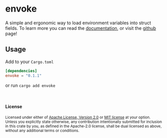 # envoke

A simple and ergonomic way to load environment variables into struct fields. To learn more you can read the [documentation](https://docs.rs/envoke), or visit the [github](https://github.com/sbr075/envoke-rs) page!

## Usage
Add to your `Cargo.toml`
```toml
[dependencies]
envoke = "0.1.1"
```

or run `cargo add envoke`

</br>

#### License

<sup>
Licensed under either of <a href="LICENSE-APACHE">Apache License, Version
2.0</a> or <a href="LICENSE-MIT">MIT license</a> at your option.
</sup>

</br>

<sub>
Unless you explicitly state otherwise, any contribution intentionally submitted for inclusion in this crate by you, as defined in the Apache-2.0 license, shall be dual licensed as above, without any additional terms or conditions.
</sub>
